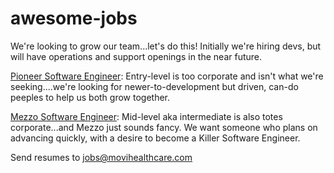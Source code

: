 # awesome-jobs

We're looking to grow our team...let's do this!  Initially we're hiring devs, but will have operations and support openings in the near future.


[Pioneer Software Engineer](http://b.link/movi-github-pioneer): Entry-level is too corporate and isn't what we're seeking....we're looking for newer-to-development but driven, can-do peeples to help us both grow together.

[Mezzo Software Engineer](http://b.link/movi-github-mezzo): Mid-level aka intermediate is also totes corporate...and Mezzo just sounds fancy. We want someone who plans on advancing quickly, with a desire to become a Killer Software Engineer.

Send resumes to jobs@movihealthcare.com

